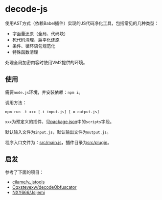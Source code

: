 # decode-js

使用AST方式（依赖Babel插件）实现的JS代码净化工具，包括常见的几种类型：

* 字面量还原（全局、代码块）
* 死代码清理、扁平化还原
* 条件、循环语句规范化
* 特殊函数清理

处理全局加密内容时使用VM2提供的环境。

## 使用

需要`node.js`环境，并安装依赖：`npm i`。

调用方法：

```shell
npm run -t xxx [-i input.js] [-o output.js]
```

`xxx`为预定义的插件，见[package.json](package.json)中的`scripts`字段。

默认输入文件为`input.js`，默认输出文件为`output.js`。

程序入口文件为：[src/main.js](src/main.js)，插件目录为[src/plugin](src/plugin)。

## 启发

参考了下面的项目：

* [cilame/v_jstools](https://github.com/cilame/v_jstools)
* [Cqxstevexw/decodeObfuscator](https://github.com/Cqxstevexw/decodeObfuscator)
* [NXY666/Jsjiemi](https://github.com/NXY666/Jsjiemi)


